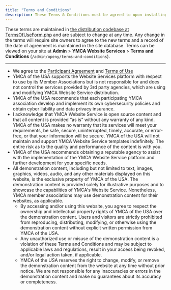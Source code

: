 ```yaml
---
title: "Terms and Conditions"
description: These Terms & Conditions must be agreed to upon installing YMCA Website Services
---
```


These terms are maintained in [the distribution codebase at TermsOfUseForm.php](https://github.com/YCloudYUSA/yusaopeny/blob/main/src/Form/TermsOfUseForm.php) and are subject to change at any time. Any change in the terms will require site owners to agree to the new terms and a record of the date of agreement is maintained in the site database. Terms can be viewed on your site at **Admin** > **YMCA Website Services** > **Terms and Conditions** (`/admin/openy/terms-and-conditions`).

---

- We agree to the [Participant Agreement](../WS-Participant-Agreement) and [Terms of Use](../WS-Terms-of-Use)
- YMCA of the USA supports the Website Services platform with respect to use by its Member Associations but is not responsible for and does not control the services provided by 3rd party agencies, which are using and modifying YMCA Website Service distribution.
- YMCA of the USA recommends that each participating YMCA association develop and implement its own cybersecurity policies and obtain cyber liability and data privacy insurance.
- I acknowledge that YMCA Website Service is open source content and that all content is provided “as is” without any warranty of any kind. YMCA of the USA makes no warranty that its services will meet your requirements, be safe, secure, uninterrupted, timely, accurate, or error-free, or that your information will be secure. YMCA of the USA will not maintain and support YMCA Website Service templates indefinitely. The entire risk as to the quality and performance of the content is with you.
- YMCA of the USA recommends obtaining a reputable agency to assist with the implementation of the YMCA Website Service platform and further development for your specific needs.
- All demonstration content, including but not limited to text, images, graphics, videos, audio, and any other materials displayed on this website, is the exclusive property of YMCA of the USA. The demonstration content is provided solely for illustrative purposes and to showcase the capabilities of YMCA's Website Service. Nonetheless, YMCA member associations may use demonstration content for their websites, as applicable.
  - By accessing and/or using this website, you agree to respect the ownership and intellectual property rights of YMCA of the USA over the demonstration content. Users and visitors are strictly prohibited from reproducing, distributing, modifying, or otherwise using the demonstration content without explicit written permission from YMCA of the USA.
  - Any unauthorized use or misuse of the demonstration content is a violation of these Terms and Conditions and may be subject to applicable laws and regulations, result in your access being revoked, and/or legal action taken, if applicable.
  - YMCA of the USA reserves the right to change, modify, or remove the demonstration content from the website at any time without prior notice. We are not responsible for any inaccuracies or errors in the demonstration content and make no guarantees about its accuracy or completeness.
